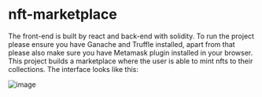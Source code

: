 # nft-marketplace
The front-end is built by react and back-end with solidity. To run the project please ensure you have Ganache and Truffle installed, apart from that please also make
sure you have Metamask plugin installed in your browser. <br>
This project builds a marketplace where the user is able to mint nfts to their collections. The interface looks like this:

![image](https://user-images.githubusercontent.com/101934090/196635082-5f109216-47c7-4224-87b9-2a1271b5491a.png)
